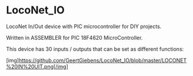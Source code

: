 # LocoNet_IO
LocoNet In/Out device with PIC microcontroller for DIY projects.

Written in ASSEMBLER for PIC 18F4620 MicroController. 



This device has 30 inputs / outputs that can be set as different functions:

[img]https://github.com/GeertGiebens/LocoNet_IO/blob/master/LOCONET%20IN%20UIT.png[/img]


